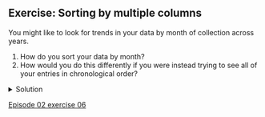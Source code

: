 ## Exercise: Sorting by multiple columns

You might like to look for trends in your data by month of collection across years.

1. How do you sort your data by month?
1. How would you do this differently if you were instead trying to see all of your entries in chronological order?

<details>
  <summary>
    Solution
  </summary>
  
  <ol>
    <li>For the <code>mo</code> column, click on <code>Sort...</code> and then <code>numbers</code>. This will group all entries made in, for example, January, together, regardless of the year that entry was collected.</li>
    <li>For the <code>yr</code> column, click on <code>Sort > Sort... > numbers</code> and select <code>sort by this column alone</code>. This will undo the sorting by month step. Once you’ve sorted by <code>yr</code> you can then apply another sorting step to sort by month within year. To do this for the <code>mo</code> column, click on <code>Sort > numbers</code> but do not select <code>sort by this column alone</code>. To ensure that all entries are shown chronologically, you will need to also sort by days within each month. Click on the <code>dy</code> column then <code>Sort > numbers</code>. Your data should now be in chronological order.</li>
  </ol>
</details>

[Episode 02 exercise 06](Episode02_ex06.md)

